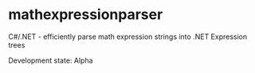 mathexpressionparser
====================

C#/.NET - efficiently parse math expression strings into .NET Expression trees

Development state: Alpha
